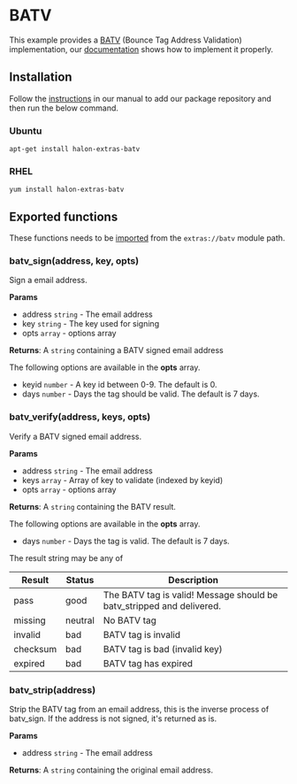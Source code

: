 # BATV

This example provides a [BATV](http://mipassoc.org/batv/draft-levine-smtp-batv-01.txt) (Bounce Tag Address Validation) implementation, our [documentation](https://docs.halon.io/kb/signing-and-validation/batv/) shows how to implement it properly.

## Installation

Follow the [instructions](https://docs.halon.io/manual/comp_install.html#installation) in our manual to add our package repository and then run the below command.

### Ubuntu

```
apt-get install halon-extras-batv
```

### RHEL

```
yum install halon-extras-batv
```

## Exported functions

These functions needs to be [imported](https://docs.halon.io/hsl/structures.html#import) from the `extras://batv` module path.

### batv_sign(address, key, opts)

Sign a email address.

**Params**

- address `string` - The email address
- key `string` - The key used for signing
- opts `array` - options array

**Returns**: A `string` containing a BATV signed email address

The following options are available in the **opts** array.

- keyid `number` - A key id between 0-9. The default is 0.
- days `number` - Days the tag should be valid. The default is 7 days.

### batv_verify(address, keys, opts)

Verify a BATV signed email address.

**Params**

- address `string` - The email address
- keys `array` - Array of key to validate (indexed by keyid)
- opts `array` - options array

**Returns**: A `string` containing the BATV result.

The following options are available in the **opts** array.

- days `number` - Days the tag is valid. The default is 7 days.

The result string may be any of

| Result   | Status  | Description                                                           |
|----------|---------|-----------------------------------------------------------------------|
| pass     | good    | The BATV tag is valid! Message should be batv_stripped and delivered. |
| missing  | neutral | No BATV tag                                                           |
| invalid  | bad     | BATV tag is invalid                                                   |
| checksum | bad     | BATV tag is bad (invalid key)                                         |
| expired  | bad     | BATV tag has expired                                                  |

### batv_strip(address)

Strip the BATV tag from an email address, this is the inverse process of batv_sign. If the address is not signed, it's returned as is.

**Params**

- address `string` - The email address

**Returns**: A `string` containing the original email address.
